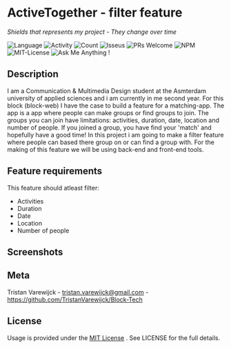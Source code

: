 # ActiveTogether - filter feature 

_Shields that represents my project - They change over time_

![Language](https://img.shields.io/github/languages/top/TristanVarewijck/Block-Tech) ![Activity](https://img.shields.io/github/last-commit/TristanVarewijck/Block-Tech) ![Count](https://img.shields.io/github/languages/count/TristanVarewijck/Block-Tech?color=green) ![Isseus](https://img.shields.io/github/issues/TristanVarewijck/Block-Tech) ![PRs Welcome](https://img.shields.io/badge/PRs-welcome-brightgreen.svg?style=flat-square) ![NPM](https://img.shields.io/npm/v/npm) ![MIT-License](https://img.shields.io/apm/l/vim-mode) ![Ask Me Anything !](https://img.shields.io/badge/Ask%20me-anything-1abc9c.svg)


## Description 

I am a Communication & Multimedia Design student at the Asmterdam university of applied sciences and i am currently in me second year. 
For this block (block-web) I have the case to build a feature for a matching-app. The app is a app where people can make groups or find groups to join. 
The groups you can join have limitations: activities, duration, date, location and number of people. If you joined a group, you have find your 'match' and hopefully have a good time! In this project i am going to make a filter feature where people can based there group on or can find a group with. For the making of this feature we will be using back-end and front-end tools. 


## Feature requirements

This feature should atleast filter: 

- Activities 
- Duration 
- Date 
- Location
- Number of people


## Screenshots


## Meta

Tristan Varewijck - tristan.varewijck@gmail.com - https://github.com/TristanVarewijck/Block-Tech


## License

Usage is provided under the [MIT License](https://github.com/git/git-scm.com/blob/master/MIT-LICENSE.txt) . See LICENSE for the full details.
